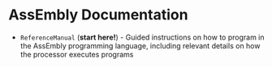 # AssEmbly Documentation

- `ReferenceManual` (**start here!**) - Guided instructions on how to program in the AssEmbly programming language, including relevant details on how the processor executes programs
